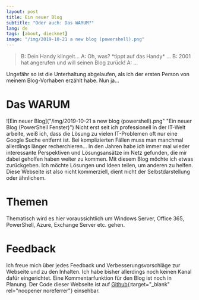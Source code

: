 ```yaml
---
layout: post
title: Ein neuer Blog
subtitle: "Oder auch: Das WARUM?"
lang: de
tags: [about, diecknet]
image: "/img/2019-10-21 a new blog (powershell).png"
---
```

> B: Dein Handy klingelt...
> A: Oh, was? \*tippt auf das Handy\* ...
> B: 2001 hat angerufen und will seinen Blog zurück!
> A: ...

Ungefähr so ist die Unterhaltung abgelaufen, als ich der ersten Person von meinem Blog-Vorhaben erzählt habe. Nun ja...
# Das WARUM
![Ein neuer Blog]("/img/2019-10-21 a new blog (powershell).png" "Ein neuer Blog (PowerShell Fenster)")
Nicht erst seit ich professionell in der IT-Welt arbeite, weiß ich, dass die Lösung zu vielen IT-Problemen oft nur eine Google Suche entfernt ist. Bei komplizierten Fällen muss man manchmal allerdings länger recherchieren... In den Jahren habe ich immer mal wieder interessante Perspektiven und Lösungsansätze im Netz gefunden, die mir dabei geholfen haben weiter zu kommen. 
Mit diesem Blog möchte ich etwas zurückgeben. Ich möchte Lösungen und Ideen teilen, um anderen zu helfen. Diese Webseite ist also nicht kommerziell, dient nicht der Selbstdarstellung oder ähnlichem.
# Themen
Thematisch wird es hier voraussichtlich um Windows Server, Office 365, PowerShell, Azure, Exchange Server etc. gehen.
# Feedback
Ich freue mich über jedes Feedback und Verbesserungsvorschläge zur Webseite und zu den Inhalten. Ich habe bisher allerdings noch keinen Kanal dafür eingerichtet. Eine Kommentarfunktion für den Blog ist noch in Planung. Der Code dieser Webseite ist auf [Github](https://github.com/diecknet/diecknet-blog){:target="_blank" rel="noopener noreferrer"} einsehbar.